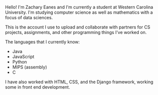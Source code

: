 Hello! I'm Zachary Eanes and I'm currently a student at Western Carolina University.
I'm studying computer science as well as mathematics with a focus of data sciences. 

This is the account I use to upload and collaborate with partners for CS projects, 
assignments, and other programming things I've worked on. 

The languages that I currently know:
  - Java
  - JavaScript
  - Python
  - MIPS (assembly)
  - C

I have also worked with HTML, CSS, and the Django framework, working some in front end development. 
